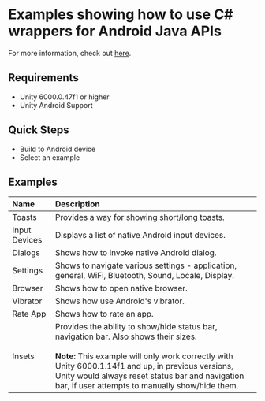 # Examples showing how to use C# wrappers for Android Java APIs

For more information, check out [here](https://github.com/Rubix1991/com.rubix.unity.android.api).

## Requirements

* Unity 6000.0.47f1 or higher 
* Unity Android Support

## Quick Steps

* Build to Android device
* Select an example

## Examples

| **Name**    | **Description** |
| :--- | :--- |
| Toasts | Provides a way for showing short/long [toasts](https://developer.android.com/guide/topics/ui/notifiers/toasts). |
| Input Devices | Displays a list of native Android input devices. |
| Dialogs | Shows how to invoke native Android dialog. |
| Settings | Shows to navigate various settings - application, general, WiFi, Bluetooth, Sound, Locale, Display. |
| Browser | Shows how to open native browser. |
| Vibrator | Shows how use Android's vibrator. |
| Rate App | Shows how to rate an app. |
| Insets | Provides the ability to show/hide status bar, navigation bar. Also shows their sizes.<br><br>**Note:** This example will only work correctly with Unity 6000.1.14f1 and up, in previous versions, Unity would always reset status bar and navigation bar, if user attempts to manually show/hide them. |